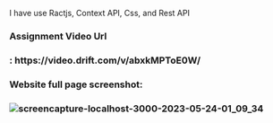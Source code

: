 <p>I have use Ractjs, Context API, Css, and Rest API</p>

<h3>Assignment Video Url<h3> : https://video.drift.com/v/abxkMPToE0W/

<h3>Website full page screenshot:<h3>

![screencapture-localhost-3000-2023-05-24-01_09_34](https://github.com/faixannazir62/Faizan-Nazir-Frontend-Developer/assets/77539723/c10b9878-b297-44dc-9aa8-9c348285cf4f)
